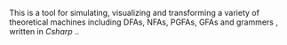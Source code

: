 This is a tool for simulating, visualizing and transforming a variety of theoretical machines including DFAs, NFAs, PGFAs, GFAs and grammers , written in *Csharp* ..
